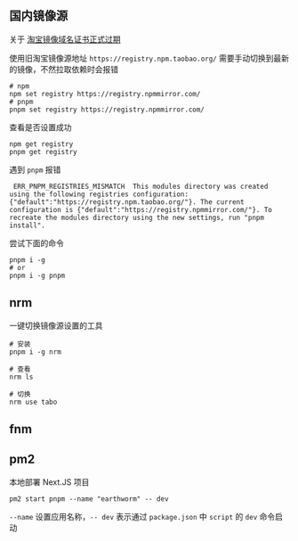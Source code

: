 ## 国内镜像源

关于 [淘宝镜像域名证书正式过期](https://twitter.com/fengmk2/status/1749276617187221906)

使用旧淘宝镜像源地址 `https://registry.npm.taobao.org/` 需要手动切换到最新的镜像，不然拉取依赖时会报错

```shell
# npm
npm set registry https://registry.npmmirror.com/
# pnpm
pnpm set registry https://registry.npmmirror.com/
```

查看是否设置成功

```shell
npm get registry
pnpm get registry
```

遇到 `pnpm` 报错

```shell
 ERR_PNPM_REGISTRIES_MISMATCH  This modules directory was created using the following registries configuration: {"default":"https://registry.npm.taobao.org/"}. The current configuration is {"default":"https://registry.npmmirror.com/"}. To recreate the modules directory using the new settings, run "pnpm install".
```

尝试下面的命令

```shell
pnpm i -g
# or
pnpm i -g pnpm
```

## nrm

一键切换镜像源设置的工具

```shell
# 安装
pnpm i -g nrm

# 查看
nrm ls

# 切换
nrm use tabo
```

## fnm

## pm2

本地部署 Next.JS 项目

```shell
pm2 start pnpm --name "earthworm" -- dev
```

`--name` 设置应用名称，`-- dev` 表示通过 `package.json` 中 `script` 的 `dev` 命令启动
